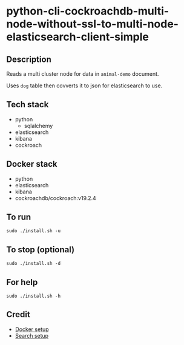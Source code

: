# python-cli-cockroachdb-multi-node-without-ssl-to-multi-node-elasticsearch-client-simple

## Description
Reads a multi cluster node for data in `animal-demo` document.

Uses `dog` table then covverts it to json for
elasticsearch to use.

## Tech stack
- python
    - sqlalchemy
- elasticsearch
- kibana
- cockroach

## Docker stack
- python
- elasticsearch
- kibana
- cockroachdb/cockroach:v19.2.4

## To run
`sudo ./install.sh -u`

## To stop (optional)
`sudo ./install.sh -d`

## For help
`sudo ./install.sh -h`

## Credit
- [Docker setup](https://lynn-kwong.medium.com/all-you-need-to-know-about-using-elasticsearch-in-python-b9ed00e0fdf0)
- [Search setup](https://www.elastic.co/guide/en/elasticsearch/client/python-api/master/examples.html)